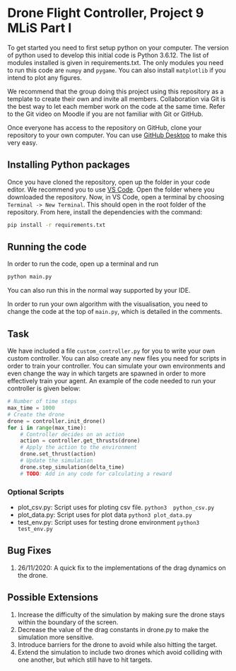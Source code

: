 # Drone Flight Controller, Project 9 MLiS Part I

To get started you need to first setup python on your computer. The version of python used to develop this initial code is Python 3.6.12. The list of modules installed is given in requirements.txt. The only modules you need to run this code are `numpy` and `pygame`. You can also install `matplotlib` if you intend to plot any figures.

We recommend that the group doing this project using this repository as a template to create their own and invite all members. Collaboration via Git is the best way to let each member work on the code at the same time. Refer to the Git video on Moodle if you are not familiar with Git or GitHub.

Once everyone has access to the repository on GitHub, clone your repository to your own computer. You can use [GitHub Desktop](https://desktop.github.com/) to make this very easy.

## Installing Python packages

Once you have cloned the repository, open up the folder in your code editor. We recommend you to use [VS Code](https://code.visualstudio.com/). Open the folder where you downloaded the repository. Now, in VS Code, open a terminal by choosing `Terminal -> New Terminal`. This should open in the root folder of the repository. From here, install the dependencies with the command:
```sh
pip install -r requirements.txt
```

## Running the code

In order to run the code, open up a terminal and run
```sh
python main.py
```
You can also run this in the normal way supported by your IDE.

In order to run your own algorithm with the visualisation, you need to change the code at the top of `main.py`, which is detailed in the comments.

## Task

We have included a file `custom_controller.py` for you to write your own custom controller. You can also create any new files you need for scripts in order to train your controller. You can simulate your own environments and even change the way in which targets are spawned in order to more effectively train your agent. An example of the code needed to run your controller is given below:

```python
# Number of time steps
max_time = 1000
# Create the drone
drone = controller.init_drone()
for i in range(max_time):
    # Controller decides on an action
    action = controller.get_thrusts(drone)
    # Apply the action to the environment
    drone.set_thrust(action)
    # Update the simulation
    drone.step_simulation(delta_time)
    # TODO: Add in any code for calculating a reward
```

### Optional Scripts
- plot_csv.py: Script uses for ploting csv file. `python3  python_csv.py`  
- plot_data.py: Script uses for plot data `python3 plot_data.py`  
- test_env.py: Script uses for testing drone environment  `python3 test_env.py`  




## Bug Fixes

1. 26/11/2020: A quick fix to the implementations of the drag dynamics on the drone.

## Possible Extensions

1. Increase the difficulty of the simulation by making sure the drone stays within the boundary of the screen.
2. Decrease the value of the drag constants in drone.py to make the simulation more sensitive.
3. Introduce barriers for the drone to avoid while also hitting the target.
4. Extend the simulation to include two drones which avoid colliding with one another, but which still have to hit targets.
